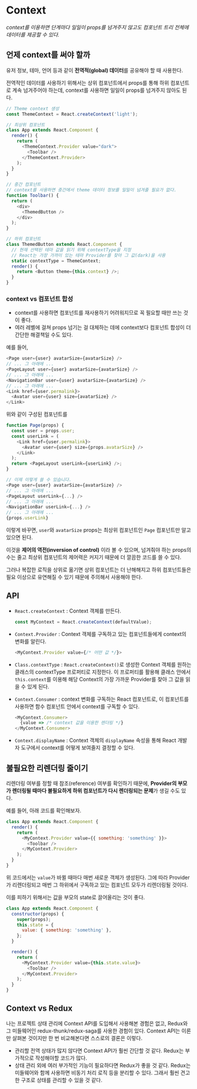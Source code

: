 # Context

_context를 이용하면 단계마다 일일이 props를 넘겨주지 않고도 컴포넌트 트리 전체에 데이터를 제공할 수 있다._

## 언제 context를 써야 할까

유저 정보, 테마, 언어 등과 같이 **전역적(global) 데이터**를 공유해야 할 때 사용한다.

전역적인 데이터를 사용하기 위해서는 상위 컴포넌트에서 props를 통해 하위 컴포넌트로 계속 넘겨주어야 하는데, context를 사용하면 일일이 props를 넘겨주지 않아도 된다.

```js
// Theme context 생성
const ThemeContext = React.createContext('light');

// 최상위 컴포넌트
class App extends React.Component {
  render() {
    return (
      <ThemeContext.Provider value="dark">
        <Toolbar />
      </ThemeContext.Provider>
    );
  }
}

// 중간 컴포넌트
// context를 사용하면 중간에서 theme 데이터 정보를 일일이 넘겨줄 필요가 없다.
function Toolbar() {
  return (
    <div>
      <ThemedButton />
    </div>
  );
}

// 하위 컴포넌트
class ThemedButton extends React.Component {
  // 현재 선택된 테마 값을 읽기 위해 contextType을 지정
  // React는 가장 가까이 있는 테마 Provider를 찾아 그 값(dark)을 사용
  static contextType = ThemeContext;
  render() {
    return <Button theme={this.context} />;
  }
}
```

### context vs 컴포넌트 합성

- context를 사용하면 컴포넌트를 재사용하기 어려워지므로 꼭 필요할 때만 쓰는 것이 좋다.
- 여러 레벨에 걸쳐 props 넘기는 걸 대체하는 데에 context보다 컴포넌트 합성이 더 간단한 해결책일 수도 있다.

예를 들어,

```js
<Page user={user} avatarSize={avatarSize} />
// ... 그 아래에 ...
<PageLayout user={user} avatarSize={avatarSize} />
// ... 그 아래에 ...
<NavigationBar user={user} avatarSize={avatarSize} />
// ... 그 아래에 ...
<Link href={user.permalink}>
  <Avatar user={user} size={avatarSize} />
</Link>
```

위와 같이 구성된 컴포넌트를

```js
function Page(props) {
  const user = props.user;
  const userLink = (
    <Link href={user.permalink}>
      <Avatar user={user} size={props.avatarSize} />
    </Link>
  );
  return <PageLayout userLink={userLink} />;
}

// 이제 이렇게 쓸 수 있습니다.
<Page user={user} avatarSize={avatarSize} />
// ... 그 아래에 ...
<PageLayout userLink={...} />
// ... 그 아래에 ...
<NavigationBar userLink={...} />
// ... 그 아래에 ...
{props.userLink}
```

이렇게 바꾸면, `user`와 `avatarSize` props는 최상위 컴포넌트인 `Page` 컴포넌트만 알고 있으면 된다.

이것을 **제어의 역전(inversion of control)** 이라 볼 수 있으며, 넘겨줘야 하는 props의 수는 줄고 최상위 컴포넌트의 제어력은 커지기 때문에 더 깔끔한 코드를 쓸 수 있다.

그러나 복잡한 로직을 상위로 옮기면 상위 컴포넌트는 더 난해해지고 하위 컴포넌트들은 필요 이상으로 유연해질 수 있기 때문에 주의해서 사용해야 한다.

## API

- `React.createContext` : Context 객체를 만든다.

  ```js
  const MyContext = React.createContext(defaultValue);
  ```

- `Context.Provider` : Context 객체를 구독하고 있는 컴포넌트들에게 context의 변화를 알린다.

  ```js
  <MyContext.Provider value={/* 어떤 값 */}>
  ```

- `Class.contextType` : `React.createContext()`로 생성한 Context 객체를 원하는 클래스의 contextType 프로퍼티로 지정한다. 이 프로퍼티를 활용해 클래스 안에서 `this.context`를 이용해 해당 Context의 가장 가까운 Provider를 찾아 그 값을 읽을 수 있게 된다.
- `Context.Consumer` : context 변화를 구독하는 React 컴포넌트로, 이 컴포넌트를 사용하면 함수 컴포넌트 안에서 context를 구독할 수 있다.

  ```js
  <MyContext.Consumer>
    {value => /* context 값을 이용한 렌더링 */}
  </MyContext.Consumer>
  ```

- `Context.displayName` : Context 객체의 `displayName` 속성을 통해 React 개발자 도구에서 context를 어떻게 보여줄지 결정할 수 있다.

## 불필요한 리렌더링 줄이기

리렌더링 여부를 정할 때 참조(reference) 여부를 확인하기 때문에, **Provider의 부모가 렌더링될 때마다 불필요하게 하위 컴포넌트가 다시 렌더링되는 문제**가 생길 수도 있다.

예를 들어, 아래 코드를 확인해보자.

```js
class App extends React.Component {
  render() {
    return (
      <MyContext.Provider value={{ something: 'something' }}>
        <Toolbar />
      </MyContext.Provider>
    );
  }
}
```

위 코드에서는 `value`가 바뀔 때마다 매번 새로운 객체가 생성된다. 그에 따라 Provider가 리렌더링되고 매번 그 하위에서 구독하고 있는 컴포넌트 모두가 리렌더링될 것이다.

이를 피하기 위해서는 값을 부모의 state로 끌어올리는 것이 좋다.

```js
class App extends React.Component {
  constructor(props) {
    super(props);
    this.state = {
      value: { something: 'something' },
    };
  }

  render() {
    return (
      <MyContext.Provider value={this.state.value}>
        <Toolbar />
      </MyContext.Provider>
    );
  }
}
```

## Context vs Redux

나는 프로젝트 상태 관리에 Context API를 도입해서 사용해본 경험은 없고, Redux와 그 미들웨어인 redux-thunk/redux-saga를 사용한 경험이 있다. Context API는 이론만 살펴본 것이지만 한 번 비교해본다면 스스로의 결론은 이렇다.

- 관리할 전역 상태가 많지 않다면 Context API가 훨씬 간단할 것 같다. Redux는 부가적으로 작성해야할 코드가 많다.
- 상태 관리 외에 여러 부가적인 기능이 필요하다면 Redux가 좋을 것 같다. Redux는 미들웨어와 함께 사용하면 비동기 처리 로직 등을 분리할 수 있다. 그래서 훨씬 견고한 구조로 상태를 관리할 수 있을 것 같다.

